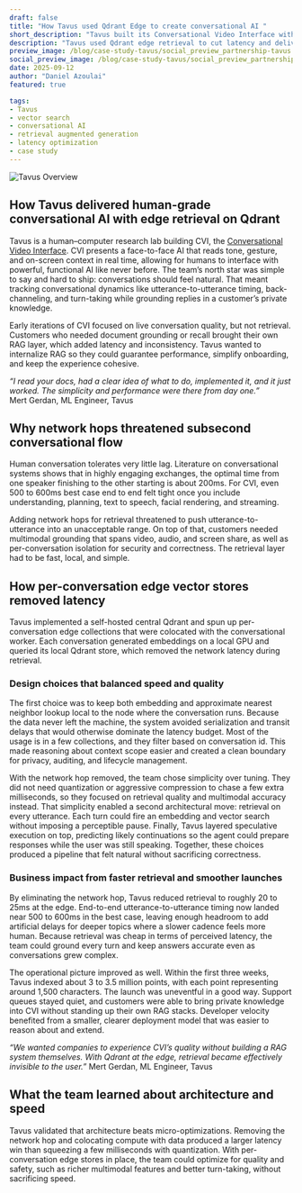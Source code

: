 ```yaml
---
draft: false
title: "How Tavus used Qdrant Edge to create conversational AI "
short_description: "Tavus built its Conversational Video Interface with Qdrant edge retrieval to achieve subsecond, human-grade conversations."
description: "Tavus used Qdrant edge retrieval to cut latency and deliver natural, human-grade conversational AI."
preview_image: /blog/case-study-tavus/social_preview_partnership-tavus.jpg
social_preview_image: /blog/case-study-tavus/social_preview_partnership-tavus.jpg
date: 2025-09-12
author: "Daniel Azoulai"
featured: true

tags:
- Tavus
- vector search
- conversational AI
- retrieval augmented generation
- latency optimization
- case study
---
```


![Tavus Overview](/blog/case-study-tavus/tavus-bento-box-dark.jpg)

## How Tavus delivered human-grade conversational AI with edge retrieval on Qdrant

Tavus is a human–computer research lab building CVI, the <a href="https://www.tavus.io/" target="_blank">Conversational Video Interface</a>. CVI presents a face-to-face AI that reads tone, gesture, and on-screen context in real time, allowing for humans to interface with powerful, functional AI like never before. The team’s north star was simple to say and hard to ship: conversations should feel natural. That meant tracking conversational dynamics like utterance-to-utterance timing, back-channeling, and turn-taking while grounding replies in a customer’s private knowledge.

Early iterations of CVI focused on live conversation quality, but not retrieval. Customers who needed document grounding or recall brought their own RAG layer, which added latency and inconsistency. Tavus wanted to internalize RAG so they could guarantee performance, simplify onboarding, and keep the experience cohesive.

*“I read your docs, had a clear idea of what to do, implemented it, and it just worked. The simplicity and performance were there from day one.”*  
 Mert Gerdan, ML Engineer, Tavus

## Why network hops threatened subsecond conversational flow

Human conversation tolerates very little lag. Literature on conversational systems shows that in highly engaging exchanges, the optimal time from one speaker finishing to the other starting is about 200ms. For CVI, even 500 to 600ms best case end to end felt tight once you include understanding, planning, text to speech, facial rendering, and streaming.

Adding network hops for retrieval threatened to push utterance-to-utterance into an unacceptable range. On top of that, customers needed multimodal grounding that spans video, audio, and screen share, as well as per-conversation isolation for security and correctness. The retrieval layer had to be fast, local, and simple.

## How per-conversation edge vector stores removed latency

Tavus implemented a self-hosted central Qdrant and spun up per-conversation edge collections that were colocated with the conversational worker. Each conversation generated embeddings on a local GPU and queried its local Qdrant store, which removed the network latency during retrieval. 

### Design choices that balanced speed and quality

The first choice was to keep both embedding and approximate nearest neighbor lookup local to the node where the conversation runs. Because the data never left the machine, the system avoided serialization and transit delays that would otherwise dominate the latency budget. Most of the usage is in a few collections, and they filter based on conversation id. This made reasoning about context scope easier and created a clean boundary for privacy, auditing, and lifecycle management.

With the network hop removed, the team chose simplicity over tuning. They did not need quantization or aggressive compression to chase a few extra milliseconds, so they focused on retrieval quality and multimodal accuracy instead. That simplicity enabled a second architectural move: retrieval on every utterance. Each turn could fire an embedding and vector search without imposing a perceptible pause. Finally, Tavus layered speculative execution on top, predicting likely continuations so the agent could prepare responses while the user was still speaking. Together, these choices produced a pipeline that felt natural without sacrificing correctness.

### Business impact from faster retrieval and smoother launches

By eliminating the network hop, Tavus reduced retrieval to roughly 20 to 25ms at the edge. End-to-end utterance-to-utterance timing now landed near 500 to 600ms in the best case, leaving enough headroom to add artificial delays for deeper topics where a slower cadence feels more human. Because retrieval was cheap in terms of perceived latency, the team could ground every turn and keep answers accurate even as conversations grew complex.

The operational picture improved as well. Within the first three weeks, Tavus indexed about 3 to 3.5 million points, with each point representing around 1,500 characters. The launch was uneventful in a good way. Support queues stayed quiet, and customers were able to bring private knowledge into CVI without standing up their own RAG stacks. Developer velocity benefited from a smaller, clearer deployment model that was easier to reason about and extend.

*“We wanted companies to experience CVI’s quality without building a RAG system themselves. With Qdrant at the edge, retrieval became effectively invisible to the user.”* 
 Mert Gerdan, ML Engineer, Tavus

## What the team learned about architecture and speed

Tavus validated that architecture beats micro-optimizations. Removing the network hop and colocating compute with data produced a larger latency win than squeezing a few milliseconds with quantization. With per-conversation edge stores in place, the team could optimize for quality and safety, such as richer multimodal features and better turn-taking, without sacrificing speed.